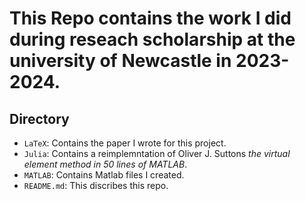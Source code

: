 # This Repo contains the work I did during reseach scholarship at the university of Newcastle in 2023-2024.

## Directory
- `LaTeX`: Contains the paper I wrote for this project.
- `Julia`: Contains a reimplemntation of Oliver J. Suttons *the virtual element method in 50 lines of MATLAB*.
- `MATLAB`: Contains Matlab files I created.
- `README.md`: This discribes this repo.
